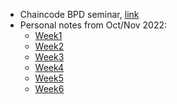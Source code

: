 
- Chaincode BPD seminar, [link](https://chaincode.gitbook.io/seminars/bitcoin-protocol-development)
- Personal notes from Oct/Nov 2022:
    - [Week1](Week1.md)
    - [Week2](Week2.md)
    - [Week3](Week3.md)
    - [Week4](Week4.md)
    - [Week5](Week5.md)
    - [Week6](Week6.md)